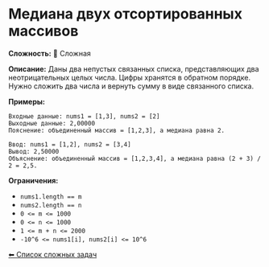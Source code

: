 # Медиана двух отсортированных массивов

**Сложность:** 🔴 Сложная

**Описание:** Даны два непустых связанных списка, представляющих два неотрицательных целых числа. Цифры хранятся в обратном порядке. Нужно сложить два числа и вернуть сумму в виде связанного списка.

**Примеры:**

```
Входные данные: nums1 = [1,3], nums2 = [2]
Выходные данные: 2,00000
Пояснение: объединенный массив = [1,2,3], а медиана равна 2.
```

```
Ввод: nums1 = [1,2], nums2 = [3,4]
Вывод: 2,50000
Объяснение: объединенный массив = [1,2,3,4], а медиана равна (2 + 3) / 2 = 2,5.
```

**Ограничения:**

- `nums1.length == m`
- `nums2.length == n`
- `0 <= m <= 1000`
- `0 <= n <= 1000`
- `1 <= m + n <= 2000`
- `-10^6 <= nums1[i], nums2[i] <= 10^6`

[⬅ Список сложных задач](../README.md)
